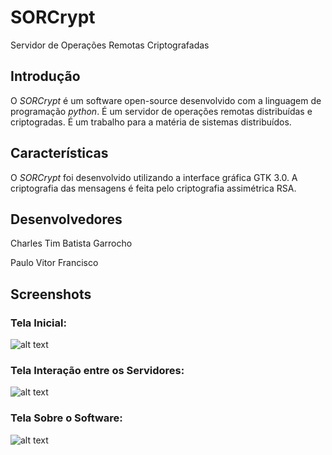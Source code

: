 SORCrypt
======
Servidor de Operações Remotas Criptografadas

## Introdução #
O _SORCrypt_ é um software open-source desenvolvido com a linguagem de programação _python_. É um servidor de operações remotas distribuídas e criptogradas. É um trabalho para a matéria de sistemas distribuídos.

## Características #
O _SORCrypt_ foi desenvolvido utilizando a interface gráfica GTK 3.0. A criptografia das mensagens é feita pelo criptografia assimétrica RSA.

## Desenvolvedores #
Charles Tim Batista Garrocho

Paulo Vitor Francisco

## Screenshots #
### Tela Inicial:

![alt text](https://raw.github.com/CharlesGarrocho/SORCrypt/master/samples/tela_inicial.png "Tela Inicial")

### Tela Interação entre os Servidores:

![alt text](https://raw.github.com/CharlesGarrocho/SORCrypt/master/samples/tela_servidores.png "Tela Interação Servidores")

### Tela Sobre o Software:

![alt text](https://raw.github.com/CharlesGarrocho/SORCrypt/master/samples/tela_help.png "Tela Sobre o Software")

